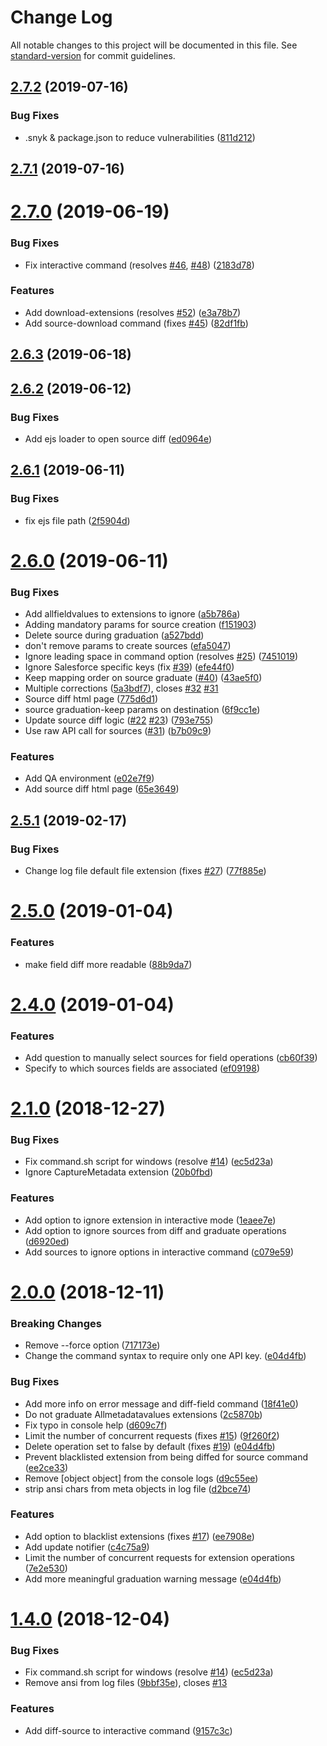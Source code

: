 # Change Log

All notable changes to this project will be documented in this file. See [standard-version](https://github.com/conventional-changelog/standard-version) for commit guidelines.

<a name="2.7.2"></a>
## [2.7.2](https://github.com/coveo/platform-client/compare/v2.7.1...v2.7.2) (2019-07-16)


### Bug Fixes

* .snyk & package.json to reduce vulnerabilities ([811d212](https://github.com/coveo/platform-client/commit/811d212))



<a name="2.7.1"></a>
## [2.7.1](https://github.com/coveo/platform-client/compare/v2.7.0...v2.7.1) (2019-07-16)



<a name="2.7.0"></a>
# [2.7.0](https://github.com/coveo/platform-client/compare/v2.6.3...v2.7.0) (2019-06-19)


### Bug Fixes

* Fix interactive command (resolves [#46](https://github.com/coveo/platform-client/issues/46), [#48](https://github.com/coveo/platform-client/issues/48)) ([2183d78](https://github.com/coveo/platform-client/commit/2183d78))


### Features

* Add download-extensions (resolves [#52](https://github.com/coveo/platform-client/issues/52)) ([e3a78b7](https://github.com/coveo/platform-client/commit/e3a78b7))
* Add source-download command (fixes [#45](https://github.com/coveo/platform-client/issues/45)) ([82df1fb](https://github.com/coveo/platform-client/commit/82df1fb))



<a name="2.6.3"></a>
## [2.6.3](https://github.com/coveo/platform-client/compare/v2.6.2...v2.6.3) (2019-06-18)



<a name="2.6.2"></a>
## [2.6.2](https://github.com/coveo/platform-client/compare/v2.6.1...v2.6.2) (2019-06-12)


### Bug Fixes

* Add ejs loader to open source diff ([ed0964e](https://github.com/coveo/platform-client/commit/ed0964e))



<a name="2.6.1"></a>
## [2.6.1](https://github.com/coveo/platform-client/compare/v2.6.0...v2.6.1) (2019-06-11)


### Bug Fixes

* fix ejs file path ([2f5904d](https://github.com/coveo/platform-client/commit/2f5904d))



<a name="2.6.0"></a>
# [2.6.0](https://github.com/coveo/platform-client/compare/v2.5.1...v2.6.0) (2019-06-11)


### Bug Fixes

* Add allfieldvalues to extensions to ignore ([a5b786a](https://github.com/coveo/platform-client/commit/a5b786a))
* Adding mandatory params for source creation ([f151903](https://github.com/coveo/platform-client/commit/f151903))
* Delete source during graduation ([a527bdd](https://github.com/coveo/platform-client/commit/a527bdd))
* don't remove params to create sources ([efa5047](https://github.com/coveo/platform-client/commit/efa5047))
* Ignore leading space in command option (resolves [#25](https://github.com/coveo/platform-client/issues/25)) ([7451019](https://github.com/coveo/platform-client/commit/7451019))
* Ignore Salesforce specific keys (fix [#39](https://github.com/coveo/platform-client/issues/39)) ([efe44f0](https://github.com/coveo/platform-client/commit/efe44f0))
* Keep mapping order on source graduate ([#40](https://github.com/coveo/platform-client/issues/40)) ([43ae5f0](https://github.com/coveo/platform-client/commit/43ae5f0))
* Multiple corrections ([5a3bdf7](https://github.com/coveo/platform-client/commit/5a3bdf7)), closes [#32](https://github.com/coveo/platform-client/issues/32) [#31](https://github.com/coveo/platform-client/issues/31)
* Source diff html page ([775d6d1](https://github.com/coveo/platform-client/commit/775d6d1))
* source graduation-keep params on destination ([6f9cc1e](https://github.com/coveo/platform-client/commit/6f9cc1e))
* Update source diff logic ([#22](https://github.com/coveo/platform-client/issues/22) [#23](https://github.com/coveo/platform-client/issues/23)) ([793e755](https://github.com/coveo/platform-client/commit/793e755))
* Use raw API call for sources ([#31](https://github.com/coveo/platform-client/issues/31)) ([b7b09c9](https://github.com/coveo/platform-client/commit/b7b09c9))


### Features

* Add QA environment ([e02e7f9](https://github.com/coveo/platform-client/commit/e02e7f9))
* Add source diff html page ([65e3649](https://github.com/coveo/platform-client/commit/65e3649))



<a name="2.5.1"></a>
## [2.5.1](https://github.com/coveo/platform-client/compare/v2.5.0...v2.5.1) (2019-02-17)


### Bug Fixes

* Change log file default file extension (fixes [#27](https://github.com/coveo/platform-client/issues/27)) ([77f885e](https://github.com/coveo/platform-client/commit/77f885e))



<a name="2.5.0"></a>
# [2.5.0](https://github.com/coveo/platform-client/compare/v2.4.0...v2.5.0) (2019-01-04)


### Features

* make field diff more readable ([88b9da7](https://github.com/coveo/platform-client/commit/88b9da7))



<a name="2.4.0"></a>
# [2.4.0](https://github.com/coveo/platform-client/compare/v2.3.1...v2.4.0) (2019-01-04)


### Features

* Add question to manually select sources for field operations ([cb60f39](https://github.com/coveo/platform-client/commit/cb60f39))
* Specify to which sources fields are associated ([ef09198](https://github.com/coveo/platform-client/commit/ef09198))


<!--
<a name="2.3.1"></a>
## [2.3.1](https://github.com/coveo/platform-client/compare/v2.3.0...v2.3.1) (2018-12-27) 



<a name="2.3.0"></a>
# [2.3.0](https://github.com/coveo/platform-client/compare/v2.2.0...v2.3.0) (2018-12-27)



<a name="2.2.0"></a>
# [2.2.0](https://github.com/coveo/platform-client/compare/v2.1.0...v2.2.0) (2018-12-27)

 -->

<a name="2.1.0"></a>
# [2.1.0](https://github.com/coveo/platform-client/compare/v2.0.0...v2.1.0) (2018-12-27)


### Bug Fixes

* Fix command.sh script for windows (resolve [#14](https://github.com/coveo/platform-client/issues/14)) ([ec5d23a](https://github.com/coveo/platform-client/commit/ec5d23a))
* Ignore CaptureMetadata extension ([20b0fbd](https://github.com/coveo/platform-client/commit/20b0fbd))


### Features

* Add option to ignore extension in interactive mode ([1eaee7e](https://github.com/coveo/platform-client/commit/1eaee7e))
* Add option to ignore sources from diff and graduate operations ([d6920ed](https://github.com/coveo/platform-client/commit/d6920ed))
* Add sources to ignore options in interactive command ([c079e59](https://github.com/coveo/platform-client/commit/c079e59))



<a name="2.0.0"></a>
# [2.0.0](https://github.com/coveo/platform-client/compare/v1.5.0...v2.0.0) (2018-12-11)


### Breaking Changes
* Remove --force option ([717173e](https://github.com/coveo/platform-client/commit/717173e))
* Change the command syntax to require only one API key. ([e04d4fb](https://github.com/coveo/platform-client/commit/e04d4fb))


### Bug Fixes

* Add more info on error message and diff-field command ([18f41e0](https://github.com/coveo/platform-client/commit/18f41e0))
* Do not graduate Allmetadatavalues extensions ([2c5870b](https://github.com/coveo/platform-client/commit/2c5870b))
* Fix typo in console help ([d609c7f](https://github.com/coveo/platform-client/commit/d609c7f))
* Limit the number of concurrent requests (fixes [#15](https://github.com/coveo/platform-client/issues/15)) ([9f260f2](https://github.com/coveo/platform-client/commit/9f260f2))
* Delete operation set to false by default (fixes [#19](https://github.com/coveo/platform-client/issues/19)) ([e04d4fb](https://github.com/coveo/platform-client/commit/e04d4fb))
* Prevent blacklisted extension from being diffed for source command ([ee2ce33](https://github.com/coveo/platform-client/commit/ee2ce33))
* Remove [object object] from the console logs ([d9c55ee](https://github.com/coveo/platform-client/commit/d9c55ee))
* strip ansi chars from meta objects in log file ([d2bce74](https://github.com/coveo/platform-client/commit/d2bce74))


### Features

* Add option to blacklist extensions (fixes [#17](https://github.com/coveo/platform-client/issues/17)) ([ee7908e](https://github.com/coveo/platform-client/commit/ee7908e))
* Add update notifier ([c4c75a9](https://github.com/coveo/platform-client/commit/c4c75a9))
* Limit the number of concurrent requests for extension operations ([7e2e530](https://github.com/coveo/platform-client/commit/7e2e530))
* Add more meaningful graduation warning message ([e04d4fb](https://github.com/coveo/platform-client/commit/e04d4fb))



<!-- <a name="1.5.0"></a>
# [1.5.0](https://github.com/coveo/platform-client/compare/v1.4.0...v1.5.0) (2018-12-05)
 -->


<a name="1.4.0"></a>
# [1.4.0](https://github.com/coveo/platform-client/compare/v1.3.1...v1.4.0) (2018-12-04)


### Bug Fixes

* Fix command.sh script for windows (resolve [#14](https://github.com/coveo/platform-client/issues/14)) ([ec5d23a](https://github.com/coveo/platform-client/commit/ec5d23a))
* Remove ansi from log files ([9bbf35e](https://github.com/coveo/platform-client/commit/9bbf35e)), closes [#13](https://github.com/coveo/platform-client/issues/13)


### Features

* Add diff-source to interactive command ([9157c3c](https://github.com/coveo/platform-client/commit/9157c3c))

